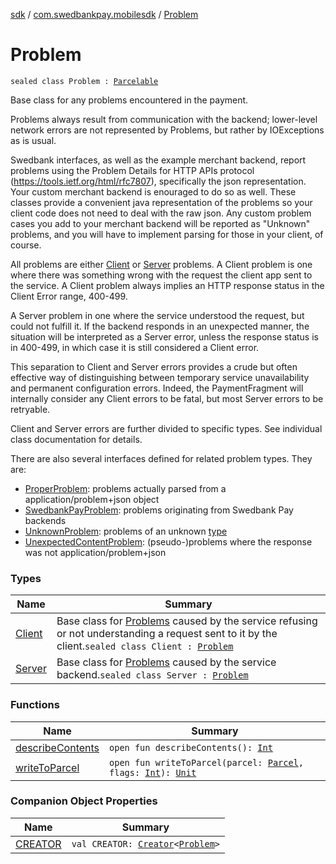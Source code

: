 [sdk](../../index.md) / [com.swedbankpay.mobilesdk](../index.md) / [Problem](./index.md)

# Problem

`sealed class Problem : `[`Parcelable`](https://developer.android.com/reference/android/os/Parcelable.html)

Base class for any problems encountered in the payment.

Problems always result from communication with the backend;
lower-level network errors are not represented by Problems,
but rather by IOExceptions as is usual.

Swedbank interfaces, as well as the example merchant backend,
report problems using the Problem Details for HTTP APIs
protocol (https://tools.ietf.org/html/rfc7807), specifically the
json representation. Your custom merchant backend is enouraged to
do so as well. These classes provide a convenient java representation
of the problems so your client code does not need to deal with the raw
json. Any custom problem cases you add to your merchant backend will
be reported as "Unknown" problems, and you will have to implement
parsing for those in your client, of course.

All problems are either [Client](-client/index.md) or [Server](-server/index.md) problems. A Client
problem is one where there was something wrong with the request
the client app sent to the service. A Client problem always implies an
HTTP response status in the Client Error range, 400-499.

A Server problem in one where the service understood the request, but
could not fulfill it. If the backend responds in an unexpected
manner, the situation will be interpreted as a Server error, unless
the response status is in 400-499, in which case it is still considered a
Client error.

This separation to Client and Server errors provides a crude but often
effective way of distinguishing between temporary service unavailability
and permanent configuration errors. Indeed, the PaymentFragment will internally
consider any Client errors to be fatal, but most Server errors to be retryable.

Client and Server errors are further divided to specific types. See individual
class documentation for details.

There are also several interfaces defined for related problem types.
They are:

* [ProperProblem](../-proper-problem/index.md): problems actually parsed from a application/problem+json object
* [SwedbankPayProblem](../-swedbank-pay-problem/index.md): problems originating from Swedbank Pay backends
* [UnknownProblem](../-unknown-problem/index.md): problems of an unknown [type](https://tools.ietf.org/html/rfc7807#section-3.1)
* [UnexpectedContentProblem](../-unexpected-content-problem/index.md): (pseudo-)problems where the response was not application/problem+json

### Types

| Name | Summary |
|---|---|
| [Client](-client/index.md) | Base class for [Problems](./index.md) caused by the service refusing or not understanding a request sent to it by the client.`sealed class Client : `[`Problem`](./index.md) |
| [Server](-server/index.md) | Base class for [Problems](./index.md) caused by the service backend.`sealed class Server : `[`Problem`](./index.md) |

### Functions

| Name | Summary |
|---|---|
| [describeContents](describe-contents.md) | `open fun describeContents(): `[`Int`](https://kotlinlang.org/api/latest/jvm/stdlib/kotlin/-int/index.html) |
| [writeToParcel](write-to-parcel.md) | `open fun writeToParcel(parcel: `[`Parcel`](https://developer.android.com/reference/android/os/Parcel.html)`, flags: `[`Int`](https://kotlinlang.org/api/latest/jvm/stdlib/kotlin/-int/index.html)`): `[`Unit`](https://kotlinlang.org/api/latest/jvm/stdlib/kotlin/-unit/index.html) |

### Companion Object Properties

| Name | Summary |
|---|---|
| [CREATOR](-c-r-e-a-t-o-r.md) | `val CREATOR: `[`Creator`](https://developer.android.com/reference/android/os/Parcelable/Creator.html)`<`[`Problem`](./index.md)`>` |
